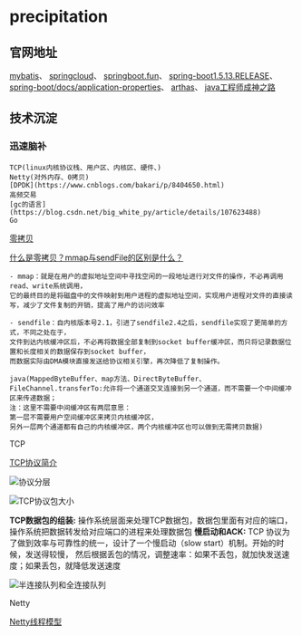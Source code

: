 # precipitation
## 官网地址
[mybatis](http://mybatis.org/spring/zh/index.html)、
[springcloud](https://www.springcloud.cc/)、
[springboot.fun](http://springboot.fun/)、
[spring-boot1.5.13.RELEASE](https://docs.spring.io/spring-boot/docs/1.5.13.RELEASE/reference/)、
[spring-boot/docs/application-properties](https://docs.spring.io/spring-boot/docs/current/reference/html/appendix-application-properties.html)、
[arthas](https://arthas.aliyun.com/doc/jvm.html)、
[java工程师成神之路](http://hollischuang.gitee.io/tobetopjavaer/#/)
## 技术沉淀

### 迅速脑补
```
TCP(linux内核协议栈、用户区、内核区、硬件、)
Netty(对外内存、0拷贝)
[DPDK](https://www.cnblogs.com/bakari/p/8404650.html)
高频交易
[gc的语言](https://blog.csdn.net/big_white_py/article/details/107623488)
Go
```
[零拷贝](https://mp.weixin.qq.com/s/tbcQGVXC1B8S7H8BwN9HbQ)

[什么是零拷贝？mmap与sendFile的区别是什么？](https://www.cnblogs.com/ericli-ericli/articles/12923420.html)

```
- mmap：就是在用户的虚拟地址空间中寻找空闲的一段地址进行对文件的操作，不必再调用read、write系统调用，
它的最终目的是将磁盘中的文件映射到用户进程的虚拟地址空间，实现用户进程对文件的直接读写，减少了文件复制的开销，提高了用户的访问效率

- sendfile：自内核版本号2.1，引进了sendfile2.4之后，sendfile实现了更简单的方式，不同之处在于，
文件到达内核缓冲区后，不必再将数据全部复制到socket buffer缓冲区，而只将记录数据位置和长度相关的数据保存到socket buffer，
而数据实际由DMA模块直接发送给协议相关引擎，再次降低了复制操作。

java(MappedByteBuffer、map方法、DirectByteBuffer、
FileChannel.transferTo:允许将一个通道交叉连接到另一个通道，而不需要一个中间缓冲区来传递数据； 
注：这里不需要中间缓冲区有两层意思：
第一层不需要用户空间缓冲区来拷贝内核缓冲区，
另外一层两个通道都有自己的内核缓冲区，两个内核缓冲区也可以做到无需拷贝数据)
```
TCP

[TCP协议简介](http://www.ruanyifeng.com/blog/2017/06/tcp-protocol.html)

![协议分层](http://www.ruanyifeng.com/blogimg/asset/201205/bg2012052913.png)

![TCP协议包大小](http://www.ruanyifeng.com/blogimg/asset/2017/bg20170060810.png)

**TCP数据包的组装:** 操作系统层面来处理TCP数据包，数据包里面有对应的端口，操作系统把数据转发给对应端口的进程来处理数据包
**慢启动和ACK:** TCP 协议为了做到效率与可靠性的统一，设计了一个慢启动（slow start）机制。开始的时候，发送得较慢，
然后根据丢包的情况，调整速率：如果不丢包，就加快发送速度；如果丢包，就降低发送速度

![半连接队列和全连接队列](https://mmbiz.qpic.cn/mmbiz_png/J0g14CUwaZe13EKxzbTjoNXgLvlUzWbRWJSRmWDex2X5oF3yAHrs9gIGSRMSjeRV3IWZJGuT8jMMfZSYJ1gUNg/640?wx_fmt=png&tp=webp&wxfrom=5&wx_lazy=1&wx_co=1)

Netty

[Netty线程模型](https://juejin.cn/post/6844904008453193741)

